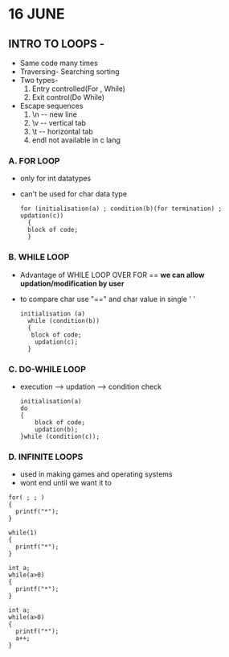 # 16 JUNE
## INTRO TO LOOPS -
- Same code many times 
- Traversing- Searching sorting 
- Two types-
  1. Entry controlled(For , While) 
  2. Exit control(Do While)
- Escape sequences 
  1. \n -- new line 
  2. \v -- vertical tab 
  3. \t -- horizontal tab 
  4. endl not available in c lang

### A. FOR LOOP
- only for int datatypes 
- can't be used for char data type 


    ```
    for (initialisation(a) ; condition(b)(for termination) ; updation(c))
      { 
      block of code;
      }
    ```
      
 ### B. WHILE LOOP
 -  Advantage of WHILE LOOP OVER FOR == **we can allow updation/modification by user**
 -   to compare char use "==" and char value in single ' ' 
 
      ```
      initialisation (a)
        while (condition(b))
        { 
         block of code;
          updation(c);
        }     
     ```
    
  ### C. DO-WHILE LOOP
  - execution --> updation --> condition check 
  
    ```
    initialisation(a) 
    do
    {
        block of code;
        updation(b);
    }while (condition(c));
    ```
### D. INFINITE LOOPS 
- used in making games and operating systems
- wont end until we want it to 

```
for( ; ; )
{
  printf("*");
}

while(1)
{
  printf("*");
}

int a;
while(a>0)
{
  printf("*");
}

int a;
while(a>0)
{
  printf("*");
  a++;
}

```
